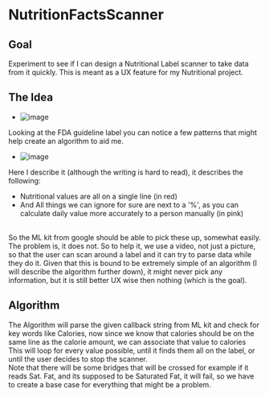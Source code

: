 # NutritionFactsScanner

## Goal
Experiment to see if I can design a Nutritional Label scanner to take data from it quickly. This is meant as a UX feature for my Nutritional project. <br/>

## The Idea
- ![image](https://github.com/EthanNgit/NutritionFactsScanner/assets/105979510/4b6c3027-714a-470d-8dfd-2c997adb4f65) <br/>

Looking at the FDA guideline label you can notice a few patterns that might help create an algorithm to aid me. <br/>
  
- ![image](https://github.com/EthanNgit/NutritionFactsScanner/assets/105979510/acb82ce6-eb90-4ff0-9166-087b231ff640) <br/>

Here I describe it (although the writing is hard to read), it describes the following:
* Nutritional values are all on a single line (in red)
* And All things we can ignore for sure are next to a '%', as you can calculate daily value more accurately to a person manually (in pink)

<br/> So the ML kit from google should be able to pick these up, somewhat easily. The problem is, it does not. So to help it, we use a video, not just a picture, so that the user can scan around a label and it can try to parse data while they do it. Given that this is bound to be extremely simple of an algorithm (I will describe the algorithm further down), it might never pick any information, but it is still better UX wise then nothing (which is the goal). <br/>


## Algorithm

The Algorithm will parse the given callback string from ML kit and check for key words like Calories, now since we know that calories should be on the same line as the calorie amount, we can associate that value to calories <br/>
This will loop for every value possible, until it finds them all on the label, or until the user decides to stop the scanner. <br/>
Note that there will be some bridges that will be crossed for example if it reads Sat. Fat, and its supposed to be Saturated Fat, it will fail, so we have to create a base case for everything that might be a problem. <br/>
